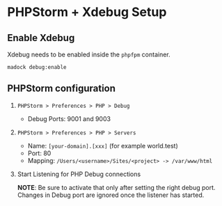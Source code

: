 # PHPStorm + Xdebug Setup

## Enable Xdebug

Xdebug needs to be enabled inside the `phpfpm` container.

```
madock debug:enable
```

## PHPStorm configuration

1. `PHPStorm > Preferences > PHP > Debug`
    * Debug Ports: 9001 and 9003

2. `PHPStorm > Preferences > PHP > Servers`

    * Name: `[your-domain].[xxx]` (for example world.test)
    * Port: 80
    * Mapping: `/Users/<username>/Sites/<project> -> /var/www/html`

3. Start Listening for PHP Debug connections

   **NOTE**: Be sure to activate that only after setting the right debug port. Changes in Debug port are ignored once the listener has started.

	
	
	
	